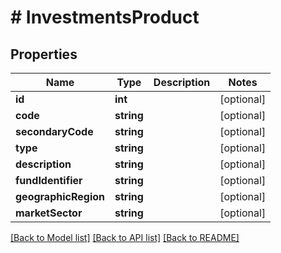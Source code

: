 # # InvestmentsProduct

## Properties

Name | Type | Description | Notes
------------ | ------------- | ------------- | -------------
**id** | **int** |  | [optional]
**code** | **string** |  | [optional]
**secondaryCode** | **string** |  | [optional]
**type** | **string** |  | [optional]
**description** | **string** |  | [optional]
**fundIdentifier** | **string** |  | [optional]
**geographicRegion** | **string** |  | [optional]
**marketSector** | **string** |  | [optional]

[[Back to Model list]](../../README.md#models) [[Back to API list]](../../README.md#endpoints) [[Back to README]](../../README.md)
